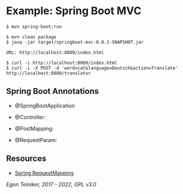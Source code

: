 # Example: Spring Boot MVC

```
$ mvn spring-boot:run 
```

```
$ mvn clean package
$ java -jar target/springboot-mvc-0.0.1-SNAPSHOT.jar
```

```
URL: http://localhost:8080/index.html

$ curl -i http://localhost:8080/index.html
$ curl -i -X POST -d 'word=cat&language=Deutsch&action=Translate' http://localhost:8080/translator
```

## Spring Boot Annotations

* @SpringBootApplication

* @Controller:

* @PostMapping:

* @RequestParam:


## Resources

* [Spring RequestMapping](https://www.baeldung.com/spring-requestmapping)

*Egon Teiniker, 2017 - 2022, GPL v3.0*